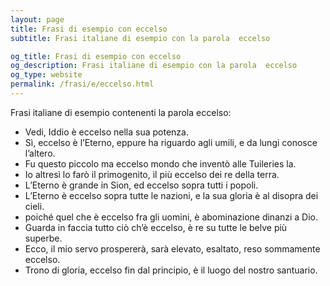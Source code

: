 ```yaml
---
layout: page
title: Frasi di esempio con eccelso 
subtitle: Frasi italiane di esempio con la parola  eccelso

og_title: Frasi di esempio con eccelso 
og_description: Frasi italiane di esempio con la parola  eccelso
og_type: website
permalink: /frasi/e/eccelso.html
---
```


Frasi italiane di esempio contenenti la parola eccelso:


- Vedi, Iddio è eccelso nella sua potenza.
- Sì, eccelso è l’Eterno, eppure ha riguardo agli umili, e da lungi conosce l’altero.
- Fu questo piccolo ma eccelso mondo che inventò alle Tuileries la.
- Io altresì lo farò il primogenito, il più eccelso dei re della terra.
- L’Eterno è grande in Sion, ed eccelso sopra tutti i popoli.
- L’Eterno è eccelso sopra tutte le nazioni, e la sua gloria è al disopra dei cieli.
- poiché quel che è eccelso fra gli uomini, è abominazione dinanzi a Dio.
- Guarda in faccia tutto ciò ch’è eccelso, è re su tutte le belve più superbe.
- Ecco, il mio servo prospererà, sarà elevato, esaltato, reso sommamente eccelso.
- Trono di gloria, eccelso fin dal principio, è il luogo del nostro santuario.
